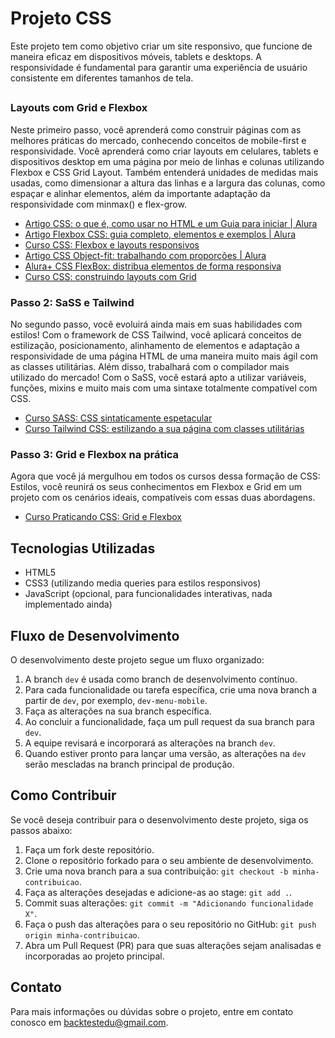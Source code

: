 # Projeto CSS

Este projeto tem como objetivo criar um site responsivo, que funcione de maneira eficaz em dispositivos móveis, tablets e desktops. A responsividade é fundamental para garantir uma experiência de usuário consistente em diferentes tamanhos de tela.

##

### Layouts com Grid e Flexbox

Neste primeiro passo, você aprenderá como construir páginas com as melhores práticas do mercado, conhecendo conceitos de mobile-first e responsividade. Você aprenderá como criar layouts em celulares, tablets e dispositivos desktop em uma página por meio de linhas e colunas utilizando Flexbox e CSS Grid Layout. Também entenderá unidades de medidas mais usadas, como dimensionar a altura das linhas e a largura das colunas, como espaçar e alinhar elementos, além da importante adaptação da responsividade com minmax() e flex-grow.

- [Artigo CSS: o que é, como usar no HTML e um Guia para iniciar | Alura](#)
- [Artigo Flexbox CSS: guia completo, elementos e exemplos | Alura](#)
- [Curso CSS: Flexbox e layouts responsivos](#)
- [Artigo CSS Object-fit: trabalhando com proporções | Alura](#)
- [Alura+ CSS FlexBox: distribua elementos de forma responsiva](#)
- [Curso CSS: construindo layouts com Grid](#)

### Passo 2: SaSS e Tailwind

No segundo passo, você evoluirá ainda mais em suas habilidades com estilos! Com o framework de CSS Tailwind, você aplicará conceitos de estilização, posicionamento, alinhamento de elementos e adaptação a responsividade de uma página HTML de uma maneira muito mais ágil com as classes utilitárias. Além disso, trabalhará com o compilador mais utilizado do mercado! Com o SaSS, você estará apto a utilizar variáveis, funções, mixins e muito mais com uma sintaxe totalmente compatível com CSS.

- [Curso SASS: CSS sintaticamente espetacular](#)
- [Curso Tailwind CSS: estilizando a sua página com classes utilitárias](#)

### Passo 3: Grid e Flexbox na prática

Agora que você já mergulhou em todos os cursos dessa formação de CSS: Estilos, você reunirá os seus conhecimentos em Flexbox e Grid em um projeto com os cenários ideais, compatíveis com essas duas abordagens.

- [Curso Praticando CSS: Grid e Flexbox](#)

## Tecnologias Utilizadas

- HTML5
- CSS3 (utilizando media queries para estilos responsivos)
- JavaScript (opcional, para funcionalidades interativas, nada implementado ainda)

## Fluxo de Desenvolvimento

O desenvolvimento deste projeto segue um fluxo organizado:

1. A branch `dev` é usada como branch de desenvolvimento contínuo.
2. Para cada funcionalidade ou tarefa específica, crie uma nova branch a partir de `dev`, por exemplo, `dev-menu-mobile`.
3. Faça as alterações na sua branch específica.
4. Ao concluir a funcionalidade, faça um pull request da sua branch para `dev`.
5. A equipe revisará e incorporará as alterações na branch `dev`.
6. Quando estiver pronto para lançar uma versão, as alterações na `dev` serão mescladas na branch principal de produção.

## Como Contribuir

Se você deseja contribuir para o desenvolvimento deste projeto, siga os passos abaixo:

1. Faça um fork deste repositório.
2. Clone o repositório forkado para o seu ambiente de desenvolvimento.
3. Crie uma nova branch para a sua contribuição: `git checkout -b minha-contribuicao`.
4. Faça as alterações desejadas e adicione-as ao stage: `git add .`.
5. Commit suas alterações: `git commit -m "Adicionando funcionalidade X"`.
6. Faça o push das alterações para o seu repositório no GitHub: `git push origin minha-contribuicao`.
7. Abra um Pull Request (PR) para que suas alterações sejam analisadas e incorporadas ao projeto principal.

## Contato

Para mais informações ou dúvidas sobre o projeto, entre em contato conosco em [backtestedu@gmail.com](mailto:backtestedu@gmail.com).
